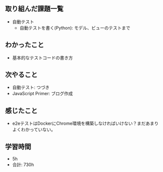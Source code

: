 ## 取り組んだ課題一覧

- 自動テスト
    -  自動テストを書く(Python): モデル、ビューのテストまで

## わかったこと
- 基本的なテストコードの書き方

## 次やること

- 自動テスト: つづき
- JavaScript Primer: ブログ作成

## 感じたこと
- e2eテストはDockerにChrome環境を構築しなければいけない？まだあまりよくわかっていない。
## 学習時間

- 5h
- 合計: 730h